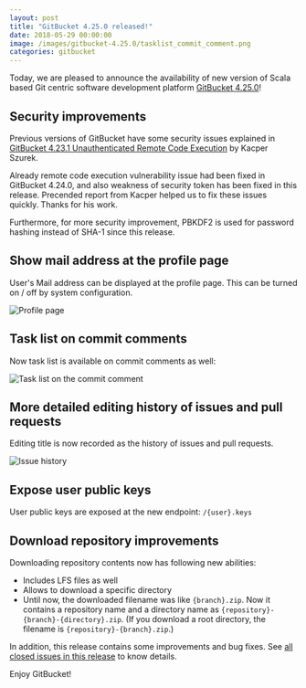 ```yaml
---
layout: post
title: "GitBucket 4.25.0 released!"
date: 2018-05-29 00:00:00
image: /images/gitbucket-4.25.0/tasklist_commit_comment.png
categories: gitbucket
---
```


Today, we are pleased to announce the availability of new version of Scala based Git centric software development platform [GitBucket 4.25.0](https://github.com/gitbucket/gitbucket/releases/tag/4.25.0)!

## Security improvements

Previous versions of GitBucket have some security issues explained in [GitBucket 4.23.1 Unauthenticated Remote Code Execution](https://security.szurek.pl/gitbucket-unauthenticated-rce.html) by Kacper Szurek.

Already remote code execution vulnerability issue had been fixed in GitBucket 4.24.0, and also weakness of security token has been fixed in this release. Precended report from Kacper helped us to fix these issues quickly. Thanks for his work.

Furthermore, for more security improvement, PBKDF2 is used for password hashing instead of SHA-1 since this release.

## Show mail address at the profile page

User's Mail address can be displayed at the profile page. This can be turned on / off by system configuration.

![Profile page]({{site.baseurl}}/images/gitbucket-4.25.0/profile.png)

## Task list on commit comments

Now task list is available on commit comments as well:

![Task list on the commit comment]({{site.baseurl}}/images/gitbucket-4.25.0/tasklist_commit_comment.png)

## More detailed editing history of issues and pull requests

Editing title is now recorded as the history of issues and pull requests.

![Issue history]({{site.baseurl}}/images/gitbucket-4.25.0/issue_history.png)

## Expose user public keys

User public keys are exposed at the new endpoint: `/{user}.keys`

## Download repository improvements

Downloading repository contents now has following new abilities:

- Includes LFS files as well
- Allows to download a specific directory
- Until now, the downloaded filename was like `{branch}.zip`. Now it contains a repository name and a directory name as `{repository}-{branch}-{directory}.zip`. (If you download a root directory, the filename is `{repository}-{branch}.zip`.)

In addition, this release contains some improvements and bug fixes. See [all closed issues in this release](https://github.com/gitbucket/gitbucket/issues?q=is%3Aclosed+milestone%3A4.25.0) to know details.

Enjoy GitBucket!
